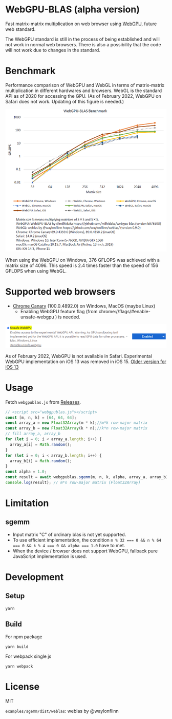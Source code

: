 # WebGPU-BLAS (alpha version)

Fast matrix-matrix multiplication on web browser using [WebGPU](https://gpuweb.github.io/gpuweb/), future web standard.

The WebGPU standard is still in the process of being established and will not work in normal web browsers. There is also a possibility that the code will not work due to changes in the standard.

# Benchmark

Performance comparison of WebGPU and WebGL in terms of matrix-matrix multiplication in different hardwares and browsers. WebGL is the standard API as of 2020 for accessing the GPU. (As of February 2022, WebGPU on Safari does not work. Updating of this figure is needed.)

![WebGPU-BLAS benchmark](docs/images/benchmark.png)

When using the WebGPU on Windows, 376 GFLOPS was achieved with a matrix size of 4096. This speed is 2.4 times faster than the speed of 156 GFLOPS when using WebGL.

# Supported web browsers

- [Chrome Canary](https://www.google.com/chrome/canary/) (100.0.4892.0) on Windows, MacOS (maybe Linux)
  - Enabling WebGPU feature flag (from chrome://flags/#enable-unsafe-webgpu ) is needed.

![Chrome Canary WebGPU](docs/images/chrome-canary-webgpu.png)

As of February 2022, WebGPU is not available in Safari. Experimental WebGPU implementation on iOS 13 was removed in iOS 15. [Older version for iOS 13](https://github.com/milhidaka/webgpu-blas/tree/7781151dce8569f67ac0282cf0b3e1ace80e2ca9)

# Usage

Fetch `webgpublas.js` from [Releases](https://github.com/milhidaka/webgpu-blas/releases).

```javascript
// <script src="webgpublas.js"></script>
const [m, n, k] = [64, 64, 64];
const array_a = new Float32Array(m * k);//m*k row-major matrix
const array_b = new Float32Array(k * n);//k*n row-major matrix
// fill array_a, array_b
for (let i = 0; i < array_a.length; i++) {
  array_a[i] = Math.random();
}
for (let i = 0; i < array_b.length; i++) {
  array_b[i] = Math.random();
}
const alpha = 1.0;
const result = await webgpublas.sgemm(m, n, k, alpha, array_a, array_b);
console.log(result); // m*n row-major matrix (Float32Array)
```

# Limitation
## sgemm
- Input matrix "C" of ordinary blas is not yet supported.
- To use efficient implementation, the condition `m % 32 === 0 && n % 64 === 0 && k % 4 === 0 && alpha === 1.0` have to met.
- When the device / browser does not support WebGPU, fallback pure JavaScript implementation is used.

# Development

## Setup
```
yarn
```

## Build

For npm package
```
yarn build
```

For webpack single js
```
yarn webpack
```

# License

MIT

`examples/sgemm/dist/weblas`: weblas by @waylonflinn
